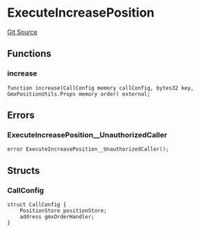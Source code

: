 # ExecuteIncreasePosition
[Git Source](https://github.com/GMX-Blueberry-Club/puppet-contracts/blob/2183e6f52c6ba1495da1bef62e515f52d5da1868/src/position/logic/ExecuteIncreasePosition.sol)


## Functions
### increase


```solidity
function increase(CallConfig memory callConfig, bytes32 key, GmxPositionUtils.Props memory order) external;
```

## Errors
### ExecuteIncreasePosition__UnauthorizedCaller

```solidity
error ExecuteIncreasePosition__UnauthorizedCaller();
```

## Structs
### CallConfig

```solidity
struct CallConfig {
    PositionStore positionStore;
    address gmxOrderHandler;
}
```

